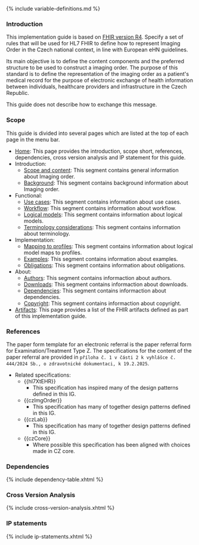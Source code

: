 {% include variable-definitions.md %}

### Introduction

This implementation guide is based on [FHIR version R4](https://hl7.org/fhir/R4/). Specify a set of rules that will be used for HL7 FHIR to define how to represent Imaging Order in the Czech national context, in line with European eHN guidelines.

Its main objective is to define the content components and the preferred structure to be used to construct a imaging order. The purpose of this standard is to define the representation of the imaging order as a patient's medical record for the purpose of electronic exchange of health information between individuals, healthcare providers and infrastructure in the Czech Republic. 

This guide does not describe how to exchange this message.

### Scope

This guide is divided into several pages which are listed at the top of each page in the menu bar.

- [Home](index.html): This page provides the introduction, scope short, references, dependencies, cross version analysis and IP statement for this guide.
- Introduction:
  - [Scope and content](scope-and-content-en.html): This segment contains general information about Imaging order.
  - [Background](background-en.html): This segment contains background information about Imaging order. 
- Functional:
  - [Use cases](use-cases-en.html): This segment contains information about use cases. 
  - [Workflow](workflow-en.html): This segment contains information about workflow. 
  - [Logical models](logical-models-en.html): This segment contains information about logical models. 
  - [Terminology considerations](terminology-considerations-en.html): This segment contains information about terminology. 
- Implementation:
  - [Mapping to profiles](model-map-en.html): This segment contains information about logical model maps to profiles.
  - [Examples](examples-en.html): This segment contains information about examples.
  - [Obligations](obligations-en.html): This segment contains information about obligations.
- About:
  - [Authors](authors-en.html): This segment contains informaction about authors.
  - [Downloads](downloads-en.html): This segment contains informaction about downloads.
  - [Dependencies](dependencies-en.html): This segment contains informaction about dependencies.
  - [Copyright](copyright-en.html): This segment contains informaction about copyright.
- [Artifacts](artifacts.html): This page provides a list of the FHIR artifacts defined as part of this implementation guide.

### References

The paper form template for an electronic referral is the paper referral form for Examination/Treatment Type Z. The specifications for the content of the paper referral are provided in `příloha č. 1 v části 2 k vyhlášce č. 444/2024 Sb., o zdravotnické dokumentaci, k 19.2.2025`.

* Related specifications:
  * {{hl7XtEHR}}
    * This specification has inspired many of the design patterns defined in this IG.
  * {{czImgOrder}}
    * This specification has many of together design patterns defined in this IG.
  * {{czLab}}
    * This specification has many of together design patterns defined in this IG.
  * {{czCore}}
    * Where possible this specification has been aligned with choices made in CZ core.

### Dependencies

{% include dependency-table.xhtml %}

### Cross Version Analysis

{% include cross-version-analysis.xhtml %}

### IP statements

{% include ip-statements.xhtml %}


